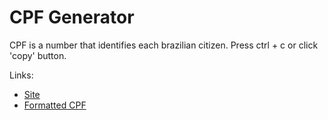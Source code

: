 # CPF Generator
CPF is a number that identifies each brazilian citizen.
Press ctrl + c or click 'copy' button.

Links:
- [Site](https://guilhermebpereira.github.io/cpf-generator)
- [Formatted CPF](https://guilhermebpereira.github.io/cpf-generator/formatted)
